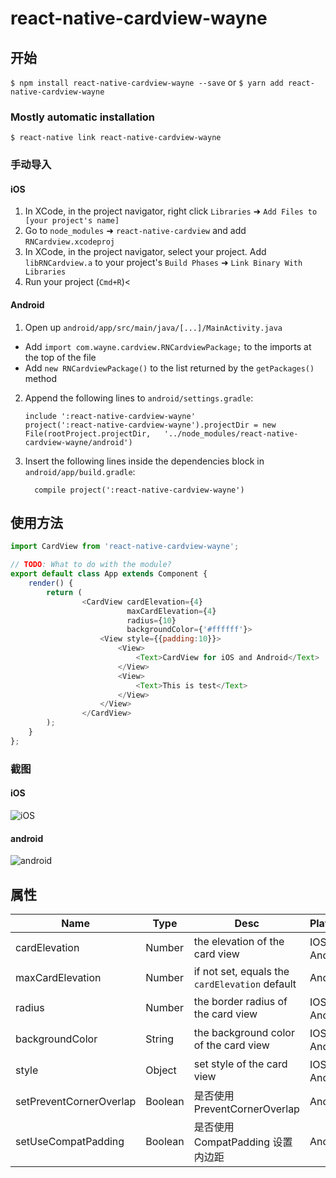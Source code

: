 
# react-native-cardview-wayne

## 开始

`$ npm install react-native-cardview-wayne --save`
or
`$ yarn add react-native-cardview-wayne`

### Mostly automatic installation

`$ react-native link react-native-cardview-wayne`

### 手动导入


#### iOS

1. In XCode, in the project navigator, right click `Libraries` ➜ `Add Files to [your project's name]`
2. Go to `node_modules` ➜ `react-native-cardview` and add `RNCardview.xcodeproj`
3. In XCode, in the project navigator, select your project. Add `libRNCardview.a` to your project's `Build Phases` ➜ `Link Binary With Libraries`
4. Run your project (`Cmd+R`)<

#### Android

1. Open up `android/app/src/main/java/[...]/MainActivity.java`
  - Add `import com.wayne.cardview.RNCardviewPackage;` to the imports at the top of the file
  - Add `new RNCardviewPackage()` to the list returned by the `getPackages()` method
2. Append the following lines to `android/settings.gradle`:
  	```
  	include ':react-native-cardview-wayne'
  	project(':react-native-cardview-wayne').projectDir = new File(rootProject.projectDir, 	'../node_modules/react-native-cardview-wayne/android')
  	```
3. Insert the following lines inside the dependencies block in `android/app/build.gradle`:
  	```
      compile project(':react-native-cardview-wayne')
  	```


## 使用方法
```javascript
import CardView from 'react-native-cardview-wayne';

// TODO: What to do with the module?
export default class App extends Component {
    render() {
        return (
				<CardView cardElevation={4}
                          maxCardElevation={4}
                          radius={10}
                          backgroundColor={'#ffffff'}>
                    <View style={{padding:10}}>
                        <View>
                            <Text>CardView for iOS and Android</Text>
                        </View>
                        <View>
                            <Text>This is test</Text>
                        </View>
                    </View>
                </CardView>
        );
    }
};
```
### 截图
#### iOS
![iOS](https://github.com/wayne214/react-native-cardview-wayne/raw/master/screenshots/ios.png)
#### android
![android](https://github.com/wayne214/react-native-cardview-wayne/raw/master/screenshots/android.png)

## 属性
Name | Type | Desc | Platform
---|---|---|---
cardElevation | Number | the elevation of the card view | IOS、Android
maxCardElevation | Number | if not set, equals the ``` cardElevation ``` default | Android
radius | Number | the border radius of the card view | IOS、Android
backgroundColor | String | the background color of the card view | IOS、Android
style | Object | set style of the card view | IOS、Android
setPreventCornerOverlap | Boolean | 是否使用PreventCornerOverlap | Android
setUseCompatPadding | Boolean | 是否使用CompatPadding 设置内边距 | Android